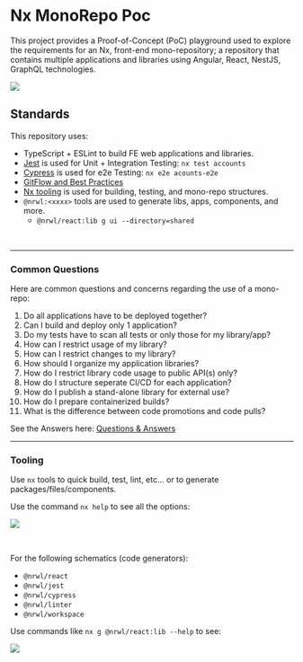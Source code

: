 # Nx MonoRepo Poc

This project provides a Proof-of-Concept (PoC) playground used to explore the requirements for an Nx, front-end mono-repository; a repository that contains multiple applications and libraries using Angular, React, NestJS, GraphQL technologies.

[![](https://i.imgur.com/DRLY3WB.png)](https://i.imgur.com/DRLY3WB.png)

## Standards

This repository uses:

- TypeScript + ESLint to build FE web applications and libraries.
- [Jest](https://jestjs.io/en/) is used for Unit + Integration Testing: `nx test accounts`
- [Cypress](https://www.cypress.io/) is used for e2e Testing: `nx e2e acounts-e2e`
- [GitFlow and Best Practices](https://hackmd.io/mqAqzpKyTqmQuofFZkkHxQ)
- [Nx tooling](https://github.com/nrwl/nx) is used for building, testing, and mono-repo structures.
- `@nrwl:<xxxx>` tools are used to generate libs, apps, components, and more.
  - `@nrwl/react:lib g ui --directory=shared`

<br>

---

### Common Questions

Here are common questions and concerns regarding the use of a mono-repo:

1. Do all applications have to be deployed together?
1. Can I build and deploy only 1 application?
1. Do my tests have to scan all tests or only those for my library/app?
1. How can I restrict usage of my library?
1. How can I restrict changes to my library?
1. How should I organize my application libraries?
1. How do I restrict library code usage to public API(s) only?
1. How do I structure seperate CI/CD for each application?
1. How do I publish a stand-alone library for external use?
1. How do I prepare containerized builds?
1. What is the difference between code promotions and code pulls?

See the Answers here: [Questions & Answers](./docs/QUESTIONS.md)

---

### Tooling

Use `nx` tools to quick build, test, lint, etc... or to generate packages/files/components.

Use the command `nx help` to see all the options:

![](https://i.imgur.com/whTyyVW.png)

<br>

For the following schematics (code generators):

- `@nrwl/react`
- `@nrwl/jest`
- `@nrwl/cypress`
- `@nrwl/linter`
- `@nrwl/workspace`

Use commands like `nx g @nrwl/react:lib --help` to see:

![](https://i.imgur.com/FIqB8Ka.png)

